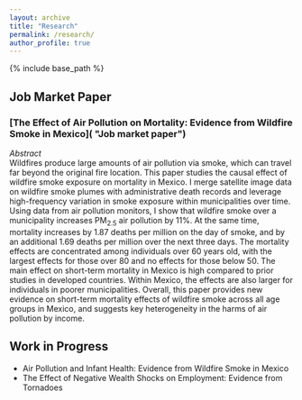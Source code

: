 ```yaml
---
layout: archive
title: "Research"
permalink: /research/
author_profile: true
---
```


{% include base_path %}

## Job Market Paper
### [The Effect of Air Pollution on Mortality: Evidence from Wildfire Smoke in Mexico]( "Job market paper")<br />
_Abstract_<br />
    Wildfires produce large amounts of air pollution via smoke, which can travel far beyond the original fire location. This paper studies the causal effect of wildfire smoke exposure on mortality in Mexico. I merge satellite image data on wildfire smoke plumes with administrative death records and leverage high-frequency variation in smoke exposure within municipalities over time. Using data from air pollution monitors, I show that wildfire smoke over a municipality increases PM<sub>2.5</sub> air pollution by 11%. At the same time, mortality increases by 1.87 deaths per million on the day of smoke, and by an additional 1.69 deaths per million over the next three days. The mortality effects are concentrated among individuals over 60 years old, with the largest effects for those over 80 and no effects for those below 50.  The main effect on short-term mortality in Mexico is high compared to prior studies in developed countries. Within Mexico, the effects are also larger for individuals in poorer municipalities. Overall, this paper provides new evidence on short-term mortality effects of wildfire smoke across all age groups in Mexico, and suggests key heterogeneity in the harms of air pollution by income.


## Work in Progress

* Air Pollution and Infant Health: Evidence from Wildfire Smoke in Mexico
* The Effect of Negative Wealth Shocks on Employment: Evidence from Tornadoes
